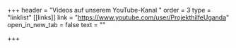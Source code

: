 +++
header = "Videos auf unserem YouTube-Kanal "
order = 3
type = "linklist"
[[links]]
link = "https://www.youtube.com/user/ProjekthilfeUganda"
open_in_new_tab = false
text = ""

+++
